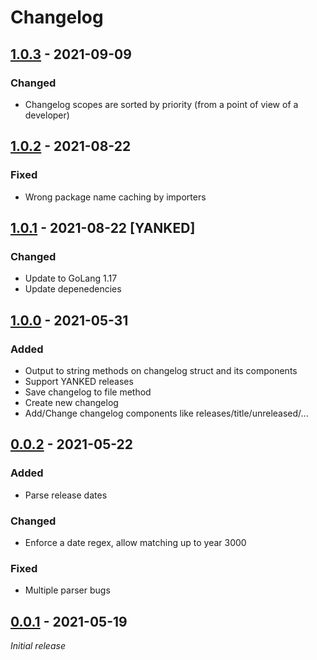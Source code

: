 # Changelog

## [1.0.3] - 2021-09-09
### Changed
- Changelog scopes are sorted by priority (from a point of view of a developer)

## [1.0.2] - 2021-08-22
### Fixed
- Wrong package name caching by importers

## [1.0.1] - 2021-08-22 [YANKED]
### Changed
- Update to GoLang 1.17
- Update depenedencies

## [1.0.0] - 2021-05-31
### Added
- Output to string methods on changelog struct and its components
- Support YANKED releases
- Save changelog to file method
- Create new changelog
- Add/Change changelog components like releases/title/unreleased/...

## [0.0.2] - 2021-05-22
### Added
- Parse release dates

### Changed
- Enforce a date regex, allow matching up to year 3000

### Fixed
- Multiple parser bugs

## [0.0.1] - 2021-05-19

_Initial release_

[1.0.3]: https://github.com/anton-yurchenko/go-changelog/compare/v1.0.2...v1.0.3
[1.0.2]: https://github.com/anton-yurchenko/go-changelog/compare/v1.0.1...v1.0.2
[1.0.1]: https://github.com/anton-yurchenko/go-changelog/compare/v1.0.0...v1.0.1
[1.0.0]: https://github.com/anton-yurchenko/go-changelog/compare/v0.0.2...v1.0.0
[0.0.2]: https://github.com/anton-yurchenko/go-changelog/compare/v0.0.1...v0.0.2
[0.0.1]: https://github.com/anton-yurchenko/go-changelog/releases/tag/v0.0.1
